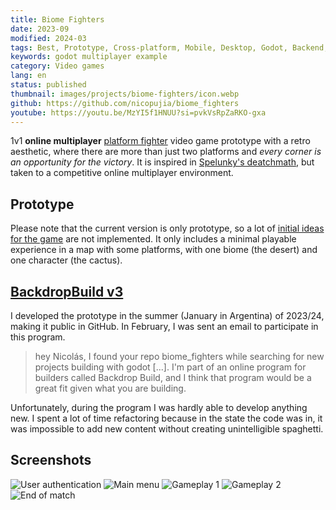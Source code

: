 ```yaml
---
title: Biome Fighters
date: 2023-09
modified: 2024-03
tags: Best, Prototype, Cross-platform, Mobile, Desktop, Godot, Backend, Python, FastAPI, NoSQL, MongoDB, Pixel art, Aseprite, GCP
keywords: godot multiplayer example
category: Video games
lang: en
status: published
thumbnail: images/projects/biome-fighters/icon.webp
github: https://github.com/nicopujia/biome_fighters
youtube: https://youtu.be/MzYI5f1HNUU?si=pvkVsRpZaRKO-gxa
---
```


1v1 **online multiplayer** [platform fighter](https://en.wikipedia.org/wiki/Platform_fighter) video game prototype with a retro aesthetic, where there are more than just two platforms and *every corner is an opportunity for the victory*. It is inspired in [Spelunky's deatchmath](https://spelunky.fandom.com/wiki/Deathmatch_(HD)), but taken to a competitive online multiplayer environment.

## Prototype

Please note that the current version is only prototype, so a lot of [initial ideas for the game](https://github.com/nicopujia/biome_fighters/labels/Enhancement) are not implemented. It only includes a minimal playable experience in a map with some platforms, with one biome (the desert) and one character (the cactus).

## [BackdropBuild v3](https://backdropbuild.com/builds/v3/biome-fighters)

I developed the prototype in the summer (January in Argentina) of 2023/24, making it public in GitHub. In February, I was sent an email to participate in this program.

> hey Nicolás, I found your repo biome_fighters while searching for new projects building with godot [...]. I'm part of an online program for builders called Backdrop Build, and I think that program would be a great fit given what you are building.

Unfortunately, during the program I was hardly able to develop anything new. I spent a lot of time refactoring because in the state the code was in, it was impossible to add new content without creating unintelligible spaghetti.

## Screenshots

![User authentication]({static}/images/projects/biome-fighters/user-authentication.jpg)
![Main menu]({static}/images/projects/biome-fighters/main-menu.jpg)
![Gameplay 1]({static}/images/projects/biome-fighters/gameplay-1.jpg)
![Gameplay 2]({static}/images/projects/biome-fighters/gameplay-2.jpg)
![End of match]({static}/images/projects/biome-fighters/end-of-match.jpg)
